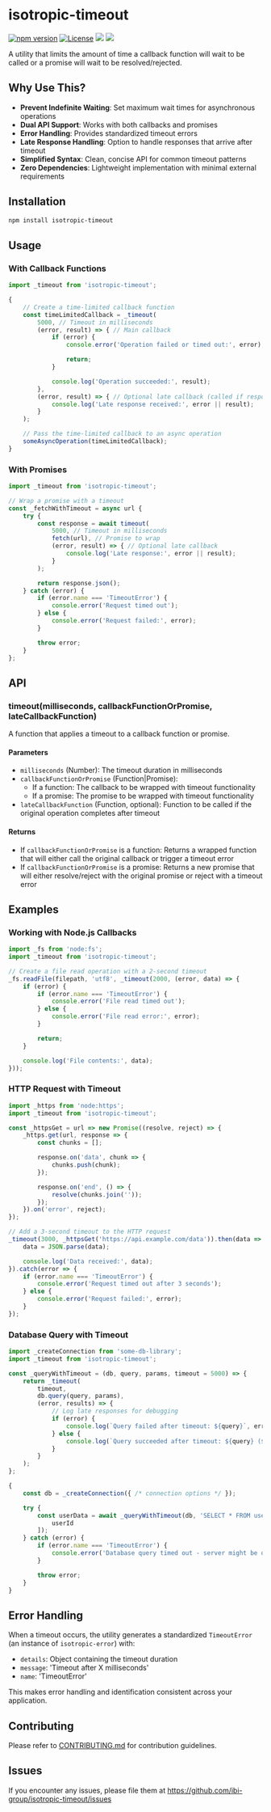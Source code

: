 # isotropic-timeout

[![npm version](https://img.shields.io/npm/v/isotropic-timeout.svg)](https://www.npmjs.com/package/isotropic-timeout)
[![License](https://img.shields.io/npm/l/isotropic-timeout.svg)](https://github.com/ibi-group/isotropic-timeout/blob/main/LICENSE)
![](https://img.shields.io/badge/tests-passing-brightgreen.svg)
![](https://img.shields.io/badge/coverage-100%25-brightgreen.svg)

A utility that limits the amount of time a callback function will wait to be called or a promise will wait to be resolved/rejected.

## Why Use This?

- **Prevent Indefinite Waiting**: Set maximum wait times for asynchronous operations
- **Dual API Support**: Works with both callbacks and promises
- **Error Handling**: Provides standardized timeout errors
- **Late Response Handling**: Option to handle responses that arrive after timeout
- **Simplified Syntax**: Clean, concise API for common timeout patterns
- **Zero Dependencies**: Lightweight implementation with minimal external requirements

## Installation

```bash
npm install isotropic-timeout
```

## Usage

### With Callback Functions

```javascript
import _timeout from 'isotropic-timeout';

{
    // Create a time-limited callback function
    const timeLimitedCallback = _timeout(
        5000, // Timeout in milliseconds
        (error, result) => { // Main callback
            if (error) {
                console.error('Operation failed or timed out:', error);

                return;
            }

            console.log('Operation succeeded:', result);
        },
        (error, result) => { // Optional late callback (called if response arrives after timeout)
            console.log('Late response received:', error || result);
        }
    );

    // Pass the time-limited callback to an async operation
    someAsyncOperation(timeLimitedCallback);
}
```

### With Promises

```javascript
import _timeout from 'isotropic-timeout';

// Wrap a promise with a timeout
const _fetchWithTimeout = async url {
    try {
        const response = await timeout(
            5000, // Timeout in milliseconds
            fetch(url), // Promise to wrap
            (error, result) => { // Optional late callback
                console.log('Late response:', error || result);
            }
        );

        return response.json();
    } catch (error) {
        if (error.name === 'TimeoutError') {
            console.error('Request timed out');
        } else {
            console.error('Request failed:', error);
        }

        throw error;
    }
};
```

## API

### timeout(milliseconds, callbackFunctionOrPromise, lateCallbackFunction)

A function that applies a timeout to a callback function or promise.

#### Parameters

- `milliseconds` (Number): The timeout duration in milliseconds
- `callbackFunctionOrPromise` (Function|Promise):
  - If a function: The callback to be wrapped with timeout functionality
  - If a promise: The promise to be wrapped with timeout functionality
- `lateCallbackFunction` (Function, optional): Function to be called if the original operation completes after timeout

#### Returns

- If `callbackFunctionOrPromise` is a function: Returns a wrapped function that will either call the original callback or trigger a timeout error
- If `callbackFunctionOrPromise` is a promise: Returns a new promise that will either resolve/reject with the original promise or reject with a timeout error

## Examples

### Working with Node.js Callbacks

```javascript
import _fs from 'node:fs';
import _timeout from 'isotropic-timeout';

// Create a file read operation with a 2-second timeout
_fs.readFile(filepath, 'utf8', _timeout(2000, (error, data) => {
    if (error) {
        if (error.name === 'TimeoutError') {
            console.error('File read timed out');
        } else {
            console.error('File read error:', error);
        }

        return;
    }

    console.log('File contents:', data);
}));
```

### HTTP Request with Timeout

```javascript
import _https from 'node:https';
import _timeout from 'isotropic-timeout';

const _httpsGet = url => new Promise((resolve, reject) => {
    _https.get(url, response => {
        const chunks = [];

        response.on('data', chunk => {
            chunks.push(chunk);
        });

        response.on('end', () => {
            resolve(chunks.join(''));
        });
    }).on('error', reject);
});

// Add a 3-second timeout to the HTTP request
_timeout(3000, _httpsGet('https://api.example.com/data')).then(data => {
    data = JSON.parse(data);

    console.log('Data received:', data);
}).catch(error => {
    if (error.name === 'TimeoutError') {
        console.error('Request timed out after 3 seconds');
    } else {
        console.error('Request failed:', error);
    }
});
```

### Database Query with Timeout

```javascript
import _createConnection from 'some-db-library';
import _timeout from 'isotropic-timeout';

const _queryWithTimeout = (db, query, params, timeout = 5000) => {
    return _timeout(
        timeout,
        db.query(query, params),
        (error, results) => {
            // Log late responses for debugging
            if (error) {
                console.log(`Query failed after timeout: ${query}`, error);
            } else {
                console.log(`Query succeeded after timeout: ${query} (${results.length} results)`);
            }
        }
    );
};

{
    const db = _createConnection({ /* connection options */ });

    try {
        const userData = await _queryWithTimeout(db, 'SELECT * FROM users WHERE id = ?', [
            userId
        ]);
    } catch (error) {
        if (error.name === 'TimeoutError') {
            console.error('Database query timed out - server might be overloaded');
        }

        throw error;
    }
}
```

## Error Handling

When a timeout occurs, the utility generates a standardized `TimeoutError` (an instance of `isotropic-error`) with:

- `details`: Object containing the timeout duration
- `message`: 'Timeout after X milliseconds'
- `name`: 'TimeoutError'

This makes error handling and identification consistent across your application.

## Contributing

Please refer to [CONTRIBUTING.md](https://github.com/ibi-group/isotropic-timeout/blob/main/CONTRIBUTING.md) for contribution guidelines.

## Issues

If you encounter any issues, please file them at https://github.com/ibi-group/isotropic-timeout/issues
